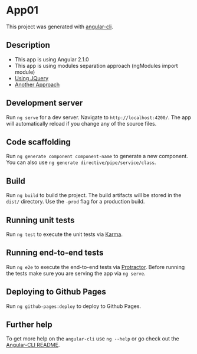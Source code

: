 # App01

This project was generated with [angular-cli](https://github.com/angular/angular-cli).

## Description

- This app is using Angular 2.1.0 
- This app is using modules separation approach (ngModules import module)
- [Using JQuery](http://www.syntaxsuccess.com/viewarticle/using-jquery-with-angular-2.0)
- [Another Approach](https://github.com/qdouble/angular-webpack2-starter/blob/master/package.json)

## Development server
Run `ng serve` for a dev server. Navigate to `http://localhost:4200/`. The app will automatically reload if you change any of the source files.

## Code scaffolding

Run `ng generate component component-name` to generate a new component. You can also use `ng generate directive/pipe/service/class`.

## Build

Run `ng build` to build the project. The build artifacts will be stored in the `dist/` directory. Use the `-prod` flag for a production build.

## Running unit tests

Run `ng test` to execute the unit tests via [Karma](https://karma-runner.github.io).

## Running end-to-end tests

Run `ng e2e` to execute the end-to-end tests via [Protractor](http://www.protractortest.org/).
Before running the tests make sure you are serving the app via `ng serve`.

## Deploying to Github Pages

Run `ng github-pages:deploy` to deploy to Github Pages.

## Further help

To get more help on the `angular-cli` use `ng --help` or go check out the [Angular-CLI README](https://github.com/angular/angular-cli/blob/master/README.md).
